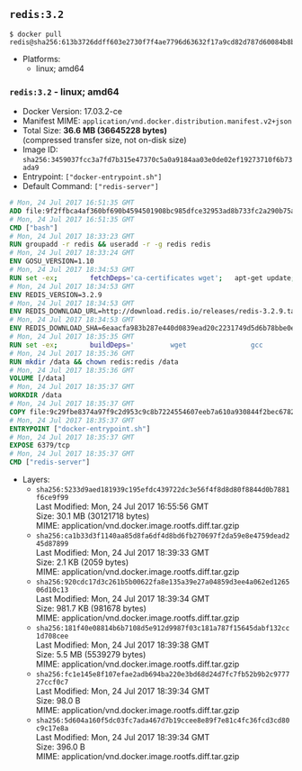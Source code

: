## `redis:3.2`

```console
$ docker pull redis@sha256:613b3726ddff603e2730f7f4ae7796d63632f17a9cd82d787d60084b8b0109f1
```

-	Platforms:
	-	linux; amd64

### `redis:3.2` - linux; amd64

-	Docker Version: 17.03.2-ce
-	Manifest MIME: `application/vnd.docker.distribution.manifest.v2+json`
-	Total Size: **36.6 MB (36645228 bytes)**  
	(compressed transfer size, not on-disk size)
-	Image ID: `sha256:3459037fcc3a7fd7b315e47370c5a0a9184aa03e0de02ef19273710f6b73ada9`
-	Entrypoint: `["docker-entrypoint.sh"]`
-	Default Command: `["redis-server"]`

```dockerfile
# Mon, 24 Jul 2017 16:51:35 GMT
ADD file:9f2ffbca4af360bf690b4594501908bc985dfce32953ad8b733fc2a290b75a80 in / 
# Mon, 24 Jul 2017 16:51:35 GMT
CMD ["bash"]
# Mon, 24 Jul 2017 18:33:23 GMT
RUN groupadd -r redis && useradd -r -g redis redis
# Mon, 24 Jul 2017 18:33:24 GMT
ENV GOSU_VERSION=1.10
# Mon, 24 Jul 2017 18:34:53 GMT
RUN set -ex; 		fetchDeps='ca-certificates wget'; 	apt-get update; 	apt-get install -y --no-install-recommends $fetchDeps; 	rm -rf /var/lib/apt/lists/*; 		dpkgArch="$(dpkg --print-architecture | awk -F- '{ print $NF }')"; 	wget -O /usr/local/bin/gosu "https://github.com/tianon/gosu/releases/download/$GOSU_VERSION/gosu-$dpkgArch"; 	wget -O /usr/local/bin/gosu.asc "https://github.com/tianon/gosu/releases/download/$GOSU_VERSION/gosu-$dpkgArch.asc"; 	export GNUPGHOME="$(mktemp -d)"; 	gpg --keyserver ha.pool.sks-keyservers.net --recv-keys B42F6819007F00F88E364FD4036A9C25BF357DD4; 	gpg --batch --verify /usr/local/bin/gosu.asc /usr/local/bin/gosu; 	rm -r "$GNUPGHOME" /usr/local/bin/gosu.asc; 	chmod +x /usr/local/bin/gosu; 	gosu nobody true; 		apt-get purge -y --auto-remove $fetchDeps
# Mon, 24 Jul 2017 18:34:53 GMT
ENV REDIS_VERSION=3.2.9
# Mon, 24 Jul 2017 18:34:53 GMT
ENV REDIS_DOWNLOAD_URL=http://download.redis.io/releases/redis-3.2.9.tar.gz
# Mon, 24 Jul 2017 18:34:53 GMT
ENV REDIS_DOWNLOAD_SHA=6eaacfa983b287e440d0839ead20c2231749d5d6b78bbe0e0ffa3a890c59ff26
# Mon, 24 Jul 2017 18:35:35 GMT
RUN set -ex; 		buildDeps=' 		wget 				gcc 		libc6-dev 		make 	'; 	apt-get update; 	apt-get install -y $buildDeps --no-install-recommends; 	rm -rf /var/lib/apt/lists/*; 		wget -O redis.tar.gz "$REDIS_DOWNLOAD_URL"; 	echo "$REDIS_DOWNLOAD_SHA *redis.tar.gz" | sha256sum -c -; 	mkdir -p /usr/src/redis; 	tar -xzf redis.tar.gz -C /usr/src/redis --strip-components=1; 	rm redis.tar.gz; 		grep -q '^#define CONFIG_DEFAULT_PROTECTED_MODE 1$' /usr/src/redis/src/server.h; 	sed -ri 's!^(#define CONFIG_DEFAULT_PROTECTED_MODE) 1$!\1 0!' /usr/src/redis/src/server.h; 	grep -q '^#define CONFIG_DEFAULT_PROTECTED_MODE 0$' /usr/src/redis/src/server.h; 		make -C /usr/src/redis -j "$(nproc)"; 	make -C /usr/src/redis install; 		rm -r /usr/src/redis; 		apt-get purge -y --auto-remove $buildDeps
# Mon, 24 Jul 2017 18:35:36 GMT
RUN mkdir /data && chown redis:redis /data
# Mon, 24 Jul 2017 18:35:36 GMT
VOLUME [/data]
# Mon, 24 Jul 2017 18:35:37 GMT
WORKDIR /data
# Mon, 24 Jul 2017 18:35:37 GMT
COPY file:9c29fbe8374a97f9c2d953c9c8b7224554607eeb7a610a930844f2bec678265c in /usr/local/bin/ 
# Mon, 24 Jul 2017 18:35:37 GMT
ENTRYPOINT ["docker-entrypoint.sh"]
# Mon, 24 Jul 2017 18:35:37 GMT
EXPOSE 6379/tcp
# Mon, 24 Jul 2017 18:35:37 GMT
CMD ["redis-server"]
```

-	Layers:
	-	`sha256:5233d9aed181939c195efdc439722dc3e56f4f8d8d80f8844d0b7881f6ce9f99`  
		Last Modified: Mon, 24 Jul 2017 16:55:56 GMT  
		Size: 30.1 MB (30121718 bytes)  
		MIME: application/vnd.docker.image.rootfs.diff.tar.gzip
	-	`sha256:ca1b33d3f1140aa85d8fa6df4d8bd6fb270697f2da59e8e4759dead245d87899`  
		Last Modified: Mon, 24 Jul 2017 18:39:33 GMT  
		Size: 2.1 KB (2059 bytes)  
		MIME: application/vnd.docker.image.rootfs.diff.tar.gzip
	-	`sha256:920cdc17d3c261b5b00622fa8e135a39e27a04859d3ee4a062ed126506d10c13`  
		Last Modified: Mon, 24 Jul 2017 18:39:34 GMT  
		Size: 981.7 KB (981678 bytes)  
		MIME: application/vnd.docker.image.rootfs.diff.tar.gzip
	-	`sha256:181f40e08814b6b7108d5e912d9987f03c181a787f15645dabf132cc1d708cee`  
		Last Modified: Mon, 24 Jul 2017 18:39:38 GMT  
		Size: 5.5 MB (5539279 bytes)  
		MIME: application/vnd.docker.image.rootfs.diff.tar.gzip
	-	`sha256:fc1e145e8f107efae2adb694ba220e3bd68d24d7fc7fb52b9b2c977727ccf0c7`  
		Last Modified: Mon, 24 Jul 2017 18:39:34 GMT  
		Size: 98.0 B  
		MIME: application/vnd.docker.image.rootfs.diff.tar.gzip
	-	`sha256:5d604a160f5dc03fc7ada467d7b19ccee8e89f7e81c4fc36fcd3cd80c9c17e8a`  
		Last Modified: Mon, 24 Jul 2017 18:39:34 GMT  
		Size: 396.0 B  
		MIME: application/vnd.docker.image.rootfs.diff.tar.gzip
